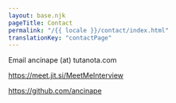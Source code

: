 ```yaml
---
layout: base.njk
pageTitle: Contact
permalink: "/{{ locale }}/contact/index.html"
translationKey: "contactPage"
---
```


Email ancinape (at) tutanota.com

https://meet.jit.si/MeetMeInterview

https://github.com/ancinape